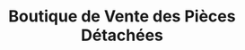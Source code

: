 ---
title: "Boutique de Vente des Pièces Détachées"
url: /macenta/boutique-de-vente-des-pieces-detachees-2/
shop: pièces de voitures
---